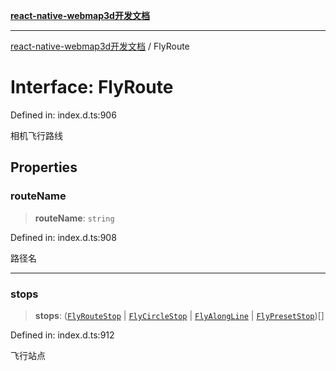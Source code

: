 [**react-native-webmap3d开发文档**](../README.md)

***

[react-native-webmap3d开发文档](../globals.md) / FlyRoute

# Interface: FlyRoute

Defined in: index.d.ts:906

相机飞行路线

## Properties

### routeName

> **routeName**: `string`

Defined in: index.d.ts:908

路径名

***

### stops

> **stops**: ([`FlyRouteStop`](FlyRouteStop.md) \| [`FlyCircleStop`](FlyCircleStop.md) \| [`FlyAlongLine`](FlyAlongLine.md) \| [`FlyPresetStop`](FlyPresetStop.md))[]

Defined in: index.d.ts:912

飞行站点
